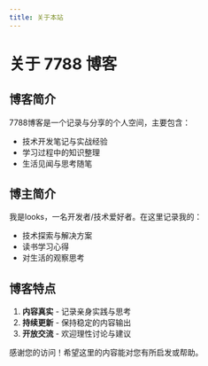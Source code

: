 ```yaml
---
title: 关于本站
---
```


# 关于 7788 博客

## 博客简介

7788博客是一个记录与分享的个人空间，主要包含：

- 技术开发笔记与实战经验
- 学习过程中的知识整理
- 生活见闻与思考随笔

## 博主简介

我是looks，一名开发者/技术爱好者。在这里记录我的：

- 技术探索与解决方案
- 读书学习心得
- 对生活的观察思考

## 博客特点

1. **内容真实** - 记录亲身实践与思考
2. **持续更新** - 保持稳定的内容输出
3. **开放交流** - 欢迎理性讨论与建议


感谢您的访问！希望这里的内容能对您有所启发或帮助。